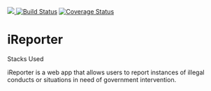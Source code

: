 <a href="https://codeclimate.com/github/AbuchiKings/iReporter/maintainability"><img src="https://api.codeclimate.com/v1/badges/09e7f232ab426a440388/maintainability" />  [![Build Status](https://travis-ci.org/AbuchiKings/iReporter.svg?branch=develop)](https://travis-ci.org/AbuchiKings/iReporter) [![Coverage Status](https://coveralls.io/repos/github/AbuchiKings/iReporter/badge.svg?branch=develop)](https://coveralls.io/github/AbuchiKings/iReporter?branch=develop)
# iReporter
Stacks Used

iReporter is a web app that allows users to report instances of illegal conducts or situations in need of government intervention.
